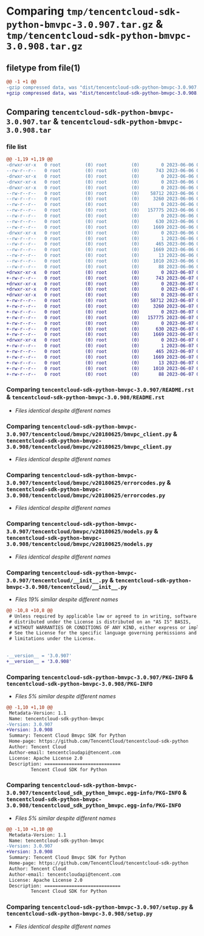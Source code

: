 # Comparing `tmp/tencentcloud-sdk-python-bmvpc-3.0.907.tar.gz` & `tmp/tencentcloud-sdk-python-bmvpc-3.0.908.tar.gz`

## filetype from file(1)

```diff
@@ -1 +1 @@
-gzip compressed data, was "dist/tencentcloud-sdk-python-bmvpc-3.0.907.tar", last modified: Tue Jun  6 02:19:54 2023, max compression
+gzip compressed data, was "dist/tencentcloud-sdk-python-bmvpc-3.0.908.tar", last modified: Wed Jun  7 00:17:55 2023, max compression
```

## Comparing `tencentcloud-sdk-python-bmvpc-3.0.907.tar` & `tencentcloud-sdk-python-bmvpc-3.0.908.tar`

### file list

```diff
@@ -1,19 +1,19 @@
-drwxr-xr-x   0 root         (0) root         (0)        0 2023-06-06 02:19:54.000000 tencentcloud-sdk-python-bmvpc-3.0.907/
--rw-r--r--   0 root         (0) root         (0)      743 2023-06-06 02:19:54.000000 tencentcloud-sdk-python-bmvpc-3.0.907/README.rst
-drwxr-xr-x   0 root         (0) root         (0)        0 2023-06-06 02:19:54.000000 tencentcloud-sdk-python-bmvpc-3.0.907/tencentcloud/
-drwxr-xr-x   0 root         (0) root         (0)        0 2023-06-06 02:19:54.000000 tencentcloud-sdk-python-bmvpc-3.0.907/tencentcloud/bmvpc/
-drwxr-xr-x   0 root         (0) root         (0)        0 2023-06-06 02:19:54.000000 tencentcloud-sdk-python-bmvpc-3.0.907/tencentcloud/bmvpc/v20180625/
--rw-r--r--   0 root         (0) root         (0)    58712 2023-06-06 02:19:54.000000 tencentcloud-sdk-python-bmvpc-3.0.907/tencentcloud/bmvpc/v20180625/bmvpc_client.py
--rw-r--r--   0 root         (0) root         (0)     3260 2023-06-06 02:19:54.000000 tencentcloud-sdk-python-bmvpc-3.0.907/tencentcloud/bmvpc/v20180625/errorcodes.py
--rw-r--r--   0 root         (0) root         (0)        0 2023-06-06 02:19:54.000000 tencentcloud-sdk-python-bmvpc-3.0.907/tencentcloud/bmvpc/v20180625/__init__.py
--rw-r--r--   0 root         (0) root         (0)   157775 2023-06-06 02:19:54.000000 tencentcloud-sdk-python-bmvpc-3.0.907/tencentcloud/bmvpc/v20180625/models.py
--rw-r--r--   0 root         (0) root         (0)        0 2023-06-06 02:19:54.000000 tencentcloud-sdk-python-bmvpc-3.0.907/tencentcloud/bmvpc/__init__.py
--rw-r--r--   0 root         (0) root         (0)      630 2023-06-06 02:19:54.000000 tencentcloud-sdk-python-bmvpc-3.0.907/tencentcloud/__init__.py
--rw-r--r--   0 root         (0) root         (0)     1669 2023-06-06 02:19:54.000000 tencentcloud-sdk-python-bmvpc-3.0.907/PKG-INFO
-drwxr-xr-x   0 root         (0) root         (0)        0 2023-06-06 02:19:54.000000 tencentcloud-sdk-python-bmvpc-3.0.907/tencentcloud_sdk_python_bmvpc.egg-info/
--rw-r--r--   0 root         (0) root         (0)        1 2023-06-06 02:19:54.000000 tencentcloud-sdk-python-bmvpc-3.0.907/tencentcloud_sdk_python_bmvpc.egg-info/dependency_links.txt
--rw-r--r--   0 root         (0) root         (0)      465 2023-06-06 02:19:54.000000 tencentcloud-sdk-python-bmvpc-3.0.907/tencentcloud_sdk_python_bmvpc.egg-info/SOURCES.txt
--rw-r--r--   0 root         (0) root         (0)     1669 2023-06-06 02:19:54.000000 tencentcloud-sdk-python-bmvpc-3.0.907/tencentcloud_sdk_python_bmvpc.egg-info/PKG-INFO
--rw-r--r--   0 root         (0) root         (0)       13 2023-06-06 02:19:54.000000 tencentcloud-sdk-python-bmvpc-3.0.907/tencentcloud_sdk_python_bmvpc.egg-info/top_level.txt
--rw-r--r--   0 root         (0) root         (0)     1010 2023-06-06 02:19:54.000000 tencentcloud-sdk-python-bmvpc-3.0.907/setup.py
--rw-r--r--   0 root         (0) root         (0)       88 2023-06-06 02:19:54.000000 tencentcloud-sdk-python-bmvpc-3.0.907/setup.cfg
+drwxr-xr-x   0 root         (0) root         (0)        0 2023-06-07 00:17:55.000000 tencentcloud-sdk-python-bmvpc-3.0.908/
+-rw-r--r--   0 root         (0) root         (0)      743 2023-06-07 00:17:55.000000 tencentcloud-sdk-python-bmvpc-3.0.908/README.rst
+drwxr-xr-x   0 root         (0) root         (0)        0 2023-06-07 00:17:55.000000 tencentcloud-sdk-python-bmvpc-3.0.908/tencentcloud/
+drwxr-xr-x   0 root         (0) root         (0)        0 2023-06-07 00:17:55.000000 tencentcloud-sdk-python-bmvpc-3.0.908/tencentcloud/bmvpc/
+drwxr-xr-x   0 root         (0) root         (0)        0 2023-06-07 00:17:55.000000 tencentcloud-sdk-python-bmvpc-3.0.908/tencentcloud/bmvpc/v20180625/
+-rw-r--r--   0 root         (0) root         (0)    58712 2023-06-07 00:17:55.000000 tencentcloud-sdk-python-bmvpc-3.0.908/tencentcloud/bmvpc/v20180625/bmvpc_client.py
+-rw-r--r--   0 root         (0) root         (0)     3260 2023-06-07 00:17:55.000000 tencentcloud-sdk-python-bmvpc-3.0.908/tencentcloud/bmvpc/v20180625/errorcodes.py
+-rw-r--r--   0 root         (0) root         (0)        0 2023-06-07 00:17:55.000000 tencentcloud-sdk-python-bmvpc-3.0.908/tencentcloud/bmvpc/v20180625/__init__.py
+-rw-r--r--   0 root         (0) root         (0)   157775 2023-06-07 00:17:55.000000 tencentcloud-sdk-python-bmvpc-3.0.908/tencentcloud/bmvpc/v20180625/models.py
+-rw-r--r--   0 root         (0) root         (0)        0 2023-06-07 00:17:55.000000 tencentcloud-sdk-python-bmvpc-3.0.908/tencentcloud/bmvpc/__init__.py
+-rw-r--r--   0 root         (0) root         (0)      630 2023-06-07 00:17:55.000000 tencentcloud-sdk-python-bmvpc-3.0.908/tencentcloud/__init__.py
+-rw-r--r--   0 root         (0) root         (0)     1669 2023-06-07 00:17:55.000000 tencentcloud-sdk-python-bmvpc-3.0.908/PKG-INFO
+drwxr-xr-x   0 root         (0) root         (0)        0 2023-06-07 00:17:55.000000 tencentcloud-sdk-python-bmvpc-3.0.908/tencentcloud_sdk_python_bmvpc.egg-info/
+-rw-r--r--   0 root         (0) root         (0)        1 2023-06-07 00:17:55.000000 tencentcloud-sdk-python-bmvpc-3.0.908/tencentcloud_sdk_python_bmvpc.egg-info/dependency_links.txt
+-rw-r--r--   0 root         (0) root         (0)      465 2023-06-07 00:17:55.000000 tencentcloud-sdk-python-bmvpc-3.0.908/tencentcloud_sdk_python_bmvpc.egg-info/SOURCES.txt
+-rw-r--r--   0 root         (0) root         (0)     1669 2023-06-07 00:17:55.000000 tencentcloud-sdk-python-bmvpc-3.0.908/tencentcloud_sdk_python_bmvpc.egg-info/PKG-INFO
+-rw-r--r--   0 root         (0) root         (0)       13 2023-06-07 00:17:55.000000 tencentcloud-sdk-python-bmvpc-3.0.908/tencentcloud_sdk_python_bmvpc.egg-info/top_level.txt
+-rw-r--r--   0 root         (0) root         (0)     1010 2023-06-07 00:17:55.000000 tencentcloud-sdk-python-bmvpc-3.0.908/setup.py
+-rw-r--r--   0 root         (0) root         (0)       88 2023-06-07 00:17:55.000000 tencentcloud-sdk-python-bmvpc-3.0.908/setup.cfg
```

### Comparing `tencentcloud-sdk-python-bmvpc-3.0.907/README.rst` & `tencentcloud-sdk-python-bmvpc-3.0.908/README.rst`

 * *Files identical despite different names*

### Comparing `tencentcloud-sdk-python-bmvpc-3.0.907/tencentcloud/bmvpc/v20180625/bmvpc_client.py` & `tencentcloud-sdk-python-bmvpc-3.0.908/tencentcloud/bmvpc/v20180625/bmvpc_client.py`

 * *Files identical despite different names*

### Comparing `tencentcloud-sdk-python-bmvpc-3.0.907/tencentcloud/bmvpc/v20180625/errorcodes.py` & `tencentcloud-sdk-python-bmvpc-3.0.908/tencentcloud/bmvpc/v20180625/errorcodes.py`

 * *Files identical despite different names*

### Comparing `tencentcloud-sdk-python-bmvpc-3.0.907/tencentcloud/bmvpc/v20180625/models.py` & `tencentcloud-sdk-python-bmvpc-3.0.908/tencentcloud/bmvpc/v20180625/models.py`

 * *Files identical despite different names*

### Comparing `tencentcloud-sdk-python-bmvpc-3.0.907/tencentcloud/__init__.py` & `tencentcloud-sdk-python-bmvpc-3.0.908/tencentcloud/__init__.py`

 * *Files 19% similar despite different names*

```diff
@@ -10,8 +10,8 @@
 # Unless required by applicable law or agreed to in writing, software
 # distributed under the License is distributed on an "AS IS" BASIS,
 # WITHOUT WARRANTIES OR CONDITIONS OF ANY KIND, either express or implied.
 # See the License for the specific language governing permissions and
 # limitations under the License.
 
 
-__version__ = '3.0.907'
+__version__ = '3.0.908'
```

### Comparing `tencentcloud-sdk-python-bmvpc-3.0.907/PKG-INFO` & `tencentcloud-sdk-python-bmvpc-3.0.908/PKG-INFO`

 * *Files 5% similar despite different names*

```diff
@@ -1,10 +1,10 @@
 Metadata-Version: 1.1
 Name: tencentcloud-sdk-python-bmvpc
-Version: 3.0.907
+Version: 3.0.908
 Summary: Tencent Cloud Bmvpc SDK for Python
 Home-page: https://github.com/TencentCloud/tencentcloud-sdk-python
 Author: Tencent Cloud
 Author-email: tencentcloudapi@tencent.com
 License: Apache License 2.0
 Description: ============================
         Tencent Cloud SDK for Python
```

### Comparing `tencentcloud-sdk-python-bmvpc-3.0.907/tencentcloud_sdk_python_bmvpc.egg-info/PKG-INFO` & `tencentcloud-sdk-python-bmvpc-3.0.908/tencentcloud_sdk_python_bmvpc.egg-info/PKG-INFO`

 * *Files 5% similar despite different names*

```diff
@@ -1,10 +1,10 @@
 Metadata-Version: 1.1
 Name: tencentcloud-sdk-python-bmvpc
-Version: 3.0.907
+Version: 3.0.908
 Summary: Tencent Cloud Bmvpc SDK for Python
 Home-page: https://github.com/TencentCloud/tencentcloud-sdk-python
 Author: Tencent Cloud
 Author-email: tencentcloudapi@tencent.com
 License: Apache License 2.0
 Description: ============================
         Tencent Cloud SDK for Python
```

### Comparing `tencentcloud-sdk-python-bmvpc-3.0.907/setup.py` & `tencentcloud-sdk-python-bmvpc-3.0.908/setup.py`

 * *Files identical despite different names*

